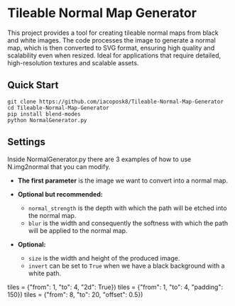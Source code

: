 # Tileable Normal Map Generator

This project provides a tool for creating tileable normal maps from black and white images. The code processes the image to generate a normal map, which is then converted to SVG format, ensuring high quality and scalability even when resized. Ideal for applications that require detailed, high-resolution textures and scalable assets.

## Quick Start

```
git clone https://github.com/iacoposk8/Tileable-Normal-Map-Generator
cd Tileable-Normal-Map-Generator
pip install blend-modes
python NormalGenerator.py
```

## Settings

Inside NormalGenerator.py there are 3 examples of how to use N.img2normal that you can modify.

- **The first parameter** is the image we want to convert into a normal map.

- **Optional but recommended:**
  - `normal_strength` is the depth with which the path will be etched into the normal map.
  - `blur` is the width and consequently the softness with which the path will be applied to the normal map.

- **Optional:**
  - `size` is the width and height of the produced image.
  - `invert` can be set to `True` when we have a black background with a white path.

tiles = {"from": 1, "to": 4, "2d": True})
tiles = {"from": 1, "to": 4, "padding": 150})
tiles = {"from": 8, "to": 20, "offset": 0.5})
